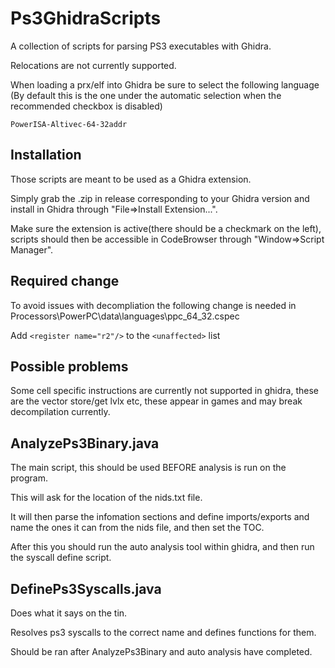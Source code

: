 
# Ps3GhidraScripts

A collection of scripts for parsing PS3 executables with Ghidra.

Relocations are not currently supported.

When loading a prx/elf into Ghidra be sure to select the following language (By default this is the one under the automatic selection when the recommended checkbox is disabled)
```
PowerISA-Altivec-64-32addr
```

## Installation

Those scripts are meant to be used as a Ghidra extension.

Simply grab the .zip in release corresponding to your Ghidra version and install in Ghidra through "File=>Install Extension...".

Make sure the extension is active(there should be a checkmark on the left), scripts should then be accessible in CodeBrowser through "Window=>Script Manager".

## Required change
To avoid issues with decompliation the following change is needed in Processors\PowerPC\data\languages\ppc_64_32.cspec

Add `<register name="r2"/>` to the `<unaffected>` list

## Possible problems
Some cell specific instructions are currently not supported in ghidra, these are the vector store/get lvlx etc, these appear in games and may break decompilation currently.

## AnalyzePs3Binary.java
The main script, this should be used BEFORE analysis is run on the program.

This will ask for the location of the nids.txt file.

It will then parse the infomation sections and define imports/exports and name the ones it can from the nids file, and then set the TOC.

After this you should run the auto analysis tool within ghidra, and then run the syscall define script.

## DefinePs3Syscalls.java
Does what it says on the tin.

Resolves ps3 syscalls to the correct name and defines functions for them.

Should be ran after AnalyzePs3Binary and auto analysis have completed.
